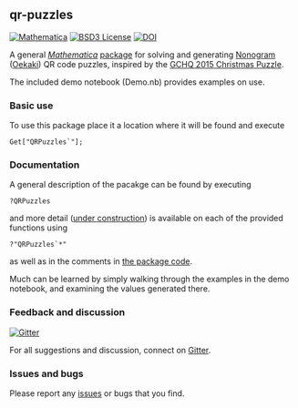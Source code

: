 ## qr-puzzles

[![Mathematica](https://img.shields.io/badge/language-Mathematica-blue.svg)](https://www.wolfram.com/mathematica/)
[![BSD3 License](http://img.shields.io/badge/license-BSD3-brightgreen.svg)](http://choosealicense.com/licenses/bsd-3-clause/)
[![DOI](https://zenodo.org/badge/48863425.svg)](https://zenodo.org/badge/latestdoi/48863425)

A general [*Mathematica*](https://www.wolfram.com/mathematica/)
[package](QRPuzzles.m) for solving and generating
[Nonogram](https://en.wikipedia.org/wiki/Nonogram) ([Oekaki](http://webpbn.com)) QR code puzzles,
inspired by the
[GCHQ 2015 Christmas Puzzle](http://www.theguardian.com/uk-news/2015/dec/09/can-you-solve-the-gchqs-infuriatingly-complex-christmas-puzzle).

The included demo notebook (Demo.nb) provides examples on use.

### Basic use

To use this package place it a location where it will be found and execute

    Get["QRPuzzles`"];

### Documentation

A general description of the pacakge can be found by executing

    ?QRPuzzles

and more detail ([under construction](https://github.com/orome/qr-puzzles-ma/issues/1))
is available on each of the provided functions using

    ?"QRPuzzles`*"

as well as in the comments in [the package code](QRPuzzles.m).

Much can be learned by simply walking through the examples in the demo notebook, and examining the values generated there.

### Feedback and discussion

[![Gitter](https://img.shields.io/gitter/room/badges/shields.svg)](https://gitter.im/orome/qr-puzzles-ma)

For all suggestions and discussion, connect on
[Gitter](https://gitter.im/orome/qr-puzzles-ma).


### Issues and bugs

Please report any [issues] or bugs that you find.

[issues]: https://github.com/orome/qr-puzzles-ma/issues

